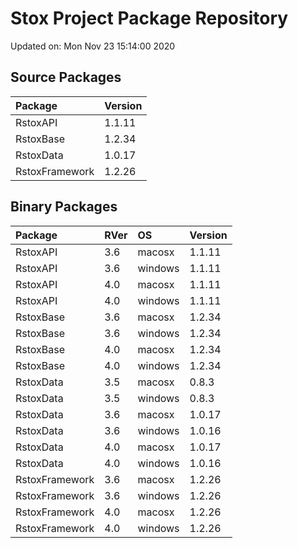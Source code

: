 # Stox Project Package Repository


Updated on: Mon Nov 23 15:14:00 2020
## Source Packages

|Package        |Version |
|:--------------|:-------|
|RstoxAPI       |1.1.11  |
|RstoxBase      |1.2.34  |
|RstoxData      |1.0.17  |
|RstoxFramework |1.2.26  |

## Binary Packages

|Package        |RVer |OS      |Version |
|:--------------|:----|:-------|:-------|
|RstoxAPI       |3.6  |macosx  |1.1.11  |
|RstoxAPI       |3.6  |windows |1.1.11  |
|RstoxAPI       |4.0  |macosx  |1.1.11  |
|RstoxAPI       |4.0  |windows |1.1.11  |
|RstoxBase      |3.6  |macosx  |1.2.34  |
|RstoxBase      |3.6  |windows |1.2.34  |
|RstoxBase      |4.0  |macosx  |1.2.34  |
|RstoxBase      |4.0  |windows |1.2.34  |
|RstoxData      |3.5  |macosx  |0.8.3   |
|RstoxData      |3.5  |windows |0.8.3   |
|RstoxData      |3.6  |macosx  |1.0.17  |
|RstoxData      |3.6  |windows |1.0.16  |
|RstoxData      |4.0  |macosx  |1.0.17  |
|RstoxData      |4.0  |windows |1.0.16  |
|RstoxFramework |3.6  |macosx  |1.2.26  |
|RstoxFramework |3.6  |windows |1.2.26  |
|RstoxFramework |4.0  |macosx  |1.2.26  |
|RstoxFramework |4.0  |windows |1.2.26  |
